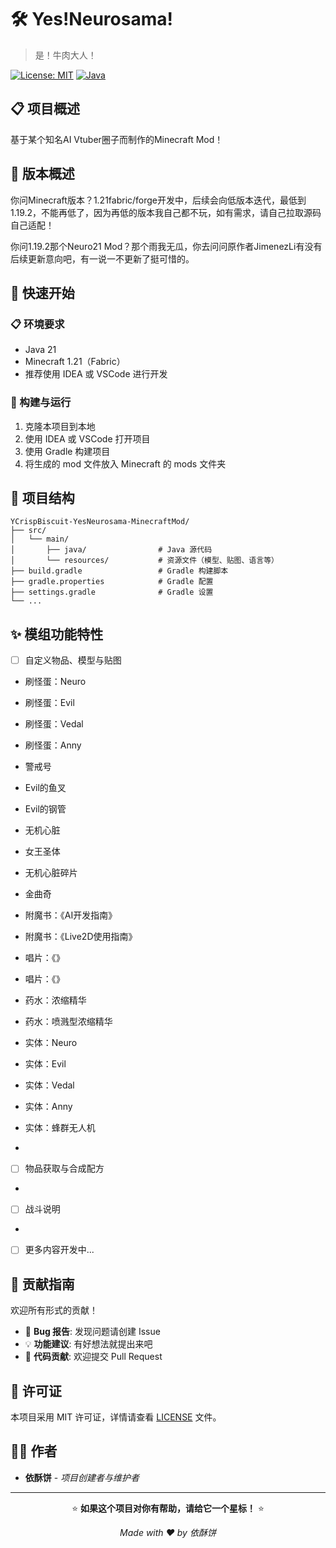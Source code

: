 # 🛠️ Yes!Neurosama!

> 是！牛肉大人！

[![License: MIT](https://img.shields.io/badge/License-MIT-yellow.svg)](https://opensource.org/licenses/MIT)
[![Java](https://img.shields.io/badge/Java-21-blue.svg)](https://www.java.com/)

## 📋 项目概述

基于某个知名AI Vtuber圈子而制作的Minecraft Mod！

## 📝 版本概述

你问Minecraft版本？1.21fabric/forge开发中，后续会向低版本迭代，最低到1.19.2，不能再低了，因为再低的版本我自己都不玩，如有需求，请自己拉取源码自己适配！

你问1.19.2那个Neuro21 Mod？那个雨我无瓜，你去问问原作者JimenezLi有没有后续更新意向吧，有一说一不更新了挺可惜的。

## 🚀 快速开始

### 📋 环境要求

- Java 21
- Minecraft 1.21（Fabric）
- 推荐使用 IDEA 或 VSCode 进行开发

### 🔧 构建与运行

1. 克隆本项目到本地
2. 使用 IDEA 或 VSCode 打开项目
3. 使用 Gradle 构建项目
4. 将生成的 mod 文件放入 Minecraft 的 mods 文件夹

## 📂 项目结构

```
YCrispBiscuit-YesNeurosama-MinecraftMod/
├── src/
│   └── main/
│       ├── java/                # Java 源代码
│       └── resources/           # 资源文件（模型、贴图、语言等）
├── build.gradle                 # Gradle 构建脚本
├── gradle.properties            # Gradle 配置
├── settings.gradle              # Gradle 设置
└── ...
```

## ✨ 模组功能特性

- [ ] 自定义物品、模型与贴图

- 刷怪蛋：Neuro
  
- 刷怪蛋：Evil

- 刷怪蛋：Vedal
 
- 刷怪蛋：Anny
  
- 警戒号

- Evil的鱼叉
  
- Evil的钢管
  
- 无机心脏
  
- 女王圣体 
    
- 无机心脏碎片

- 金曲奇

- 附魔书：《AI开发指南》
  
- 附魔书：《Live2D使用指南》  
  
- 唱片：《》
  
- 唱片：《》
  
- 药水：浓缩精华
  
- 药水：喷溅型浓缩精华

- 实体：Neuro

- 实体：Evil

- 实体：Vedal

- 实体：Anny

- 实体：蜂群无人机

- 

- [ ] 物品获取与合成配方

- 

- [ ] 战斗说明

-  
 
- [ ] 更多内容开发中...

## 🤝 贡献指南

欢迎所有形式的贡献！

- 🐛 **Bug 报告**: 发现问题请创建 Issue
- 💡 **功能建议**: 有好想法就提出来吧
- 🔧 **代码贡献**: 欢迎提交 Pull Request

## 📄 许可证

本项目采用 MIT 许可证，详情请查看 [LICENSE](LICENSE) 文件。


## 👨‍💻 作者

- **依酥饼** - *项目创建者与维护者*

---

<div align="center">

⭐ **如果这个项目对你有帮助，请给它一个星标！** ⭐

*Made with ❤️ by 依酥饼*

</div>